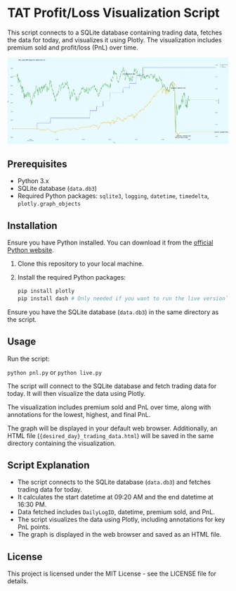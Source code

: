# TAT Profit/Loss Visualization Script

This script connects to a SQLite database containing trading data, fetches the data for today, and visualizes it using Plotly. The visualization includes premium sold and profit/loss (PnL) over time.

![Example plot](https://github.com/breyer/tat/blob/main/plot-example.png?raw=true)

## Prerequisites

- Python 3.x
- SQLite database (`data.db3`)
- Required Python packages: `sqlite3`, `logging`, `datetime`, `timedelta`, `plotly.graph_objects`

## Installation

Ensure you have Python installed. You can download it from the [official Python website](https://www.python.org/).

1. Clone this repository to your local machine.

2. Install the required Python packages:

   ```bash
   pip install plotly
   pip install dash # Only needed if you want to run the live version`` 

Ensure you have the SQLite database (`data.db3`) in the same directory as the script.

## Usage

Run the script:


`python pnl.py` or `python live.py` 

The script will connect to the SQLite database and fetch trading data for today. It will then visualize the data using Plotly.

The visualization includes premium sold and PnL over time, along with annotations for the lowest, highest, and final PnL.

The graph will be displayed in your default web browser. Additionally, an HTML file (`{desired_day}_trading_data.html`) will be saved in the same directory containing the visualization.

## Script Explanation

-   The script connects to the SQLite database (`data.db3`) and fetches trading data for today.
-   It calculates the start datetime at 09:20 AM and the end datetime at 16:30 PM.
-   Data fetched includes `DailyLogID`, datetime, premium sold, and PnL.
-   The script visualizes the data using Plotly, including annotations for key PnL points.
-   The graph is displayed in the web browser and saved as an HTML file.

## License

This project is licensed under the MIT License - see the LICENSE file for details.
